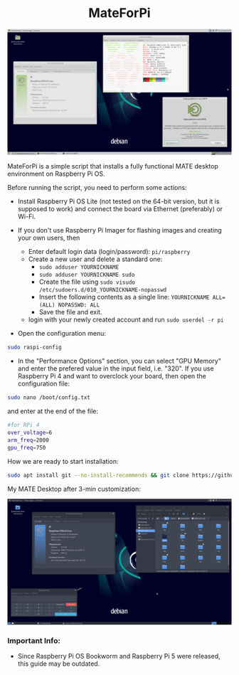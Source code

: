 <h1 align="center">MateForPi</h1>

![alt text](https://github.com/ByloTonix/mateforpi/blob/main/screenshot1.png)

MateForPi is a simple script that installs a fully functional MATE desktop environment on Raspberry Pi OS.

Before running the script, you need to perform some actions:
- Install Raspberry Pi OS Lite (not tested on the 64-bit version, but it is supposed to work) and connect the board via Ethernet (preferably) or Wi-Fi.
- If you don't use Raspberry Pi Imager for flashing images and creating your own users, then
  - Enter default login data (login/password): ``pi/raspberry``
  - Create a new user and delete a standard one:
    - ``sudo adduser YOURNICKNAME ``
    - ``sudo adduser YOURNICKNAME sudo ``
    - Create the file using ``sudo visudo /etc/sudoers.d/010_YOURNICKNAME-nopasswd ``
    - Insert the following contents as a single line: ``YOURNICKNAME ALL=(ALL) NOPASSWD: ALL``
    - Save the file and exit.
  - login with your newly created account and run ``sudo userdel -r pi``

- Open the configuration menu:
```sh
sudo raspi-config
```
- In the "Performance Options" section, you can select "GPU Memory" and enter the prefered value in the input field, i.e. "320". If you use Raspberry Pi 4 and want to overclock your board, then open the configuration file:
```sh
sudo nano /boot/config.txt
```
and enter at the end of the file:

```sh
#for RPi 4
over_voltage=6
arm_freq=2000
gpu_freq=750
```

How we are ready to start installation:
```sh
sudo apt install git --no-install-recommends && git clone https://github.com/ByloTonix/mateforpi/ && cd mateforpi && sudo bash mateforpi
```

My MATE Desktop after 3-min customization:

![alt text](https://github.com/ByloTonix/mateforpi/blob/main/screenshot2.png)

### Important Info:
- Since Raspberry Pi OS Bookworm and Raspberry Pi 5 were released, this guide may be outdated.
